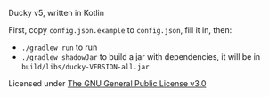 Ducky v5, written in Kotlin

First, copy `config.json.example` to `config.json`, fill it in, then:

* `./gradlew run` to run
* `./gradlew shadowJar` to build a jar with dependencies, it will be in `build/libs/ducky-VERSION-all.jar`

Licensed under [The GNU General Public License v3.0](LICENSE.md)